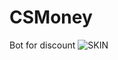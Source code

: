 # CSMoney
Bot for discount
![SKIN](https://media0.giphy.com/media/5vcEIVZX0UosDj326d/giphy.gif?cid=ecf05e47bsotyw894vdzjvc5fsahowo1oxo354b8r5naxag0&rid=giphy.gif&ct=g)
